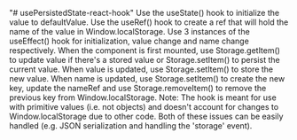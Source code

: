 "# usePersistedState-react-hook"
Use the useState() hook to initialize the value to defaultValue.
Use the useRef() hook to create a ref that will hold the name of the value in Window.localStorage.
Use 3 instances of the useEffect() hook for initialization, value change and name change respectively.
When the component is first mounted, use Storage.getItem() to update value if there's a stored value or Storage.setItem() to persist the current value.
When value is updated, use Storage.setItem() to store the new value.
When name is updated, use Storage.setItem() to create the new key, update the nameRef and use Storage.removeItem() to remove the previous key from Window.localStorage.
Note: The hook is meant for use with primitive values (i.e. not objects) and doesn't account for changes to Window.localStorage due to other code. Both of these issues can be easily handled (e.g. JSON serialization and handling the 'storage' event).
